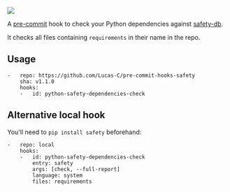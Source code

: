 [![](https://travis-ci.org/voyages-sncf-technologies/nexus_uploader.svg?branch=master)](https://travis-ci.org/voyages-sncf-technologies/nexus_uploader)

A [pre-commit](http://pre-commit.com) hook to check your Python dependencies against [safety-db](//github.com/pyupio/safety-db).

It checks all files containing `requirements` in their name in the repo.

## Usage
```
-   repo: https://github.com/Lucas-C/pre-commit-hooks-safety
    sha: v1.1.0
    hooks:
    -   id: python-safety-dependencies-check
```

## Alternative local hook
You'll need to `pip install safety` beforehand:
```
-   repo: local
    hooks:
    -   id: python-safety-dependencies-check
        entry: safety
        args: [check, --full-report]
        language: system
        files: requirements
```
